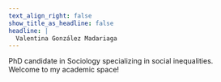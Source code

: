 ```yaml
---
text_align_right: false
show_title_as_headline: false
headline: |
  Valentina González Madariaga 
---
```

PhD candidate in Sociology specializing in social inequalities.  
Welcome to my academic space!
